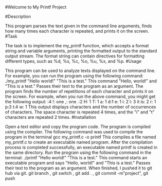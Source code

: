 #Welcome to My Printf Project

#Description

This program parses the text given in the command line arguments, finds how many times each character is repeated, and prints it on the screen.
#Task

The task is to implement the my_printf function, which accepts a format string and variable arguments, printing the formatted output to the standard output stream. The format string can contain directives for formatting different types, such as %d, %s, %c, %o, %u, %x, and %p.
#Usage

This program can be used to analyze texts displayed on the command line. For example, you can run the program using the following command: ./my_printf "Hello world!" "This is a test."
This command "Hello, world!" and "This is a test." Passes their text to the program as an argument.
The program finds the number of repetitions of each character and prints it on the screen. For example, when you run the above command, you might get the following output: :4 !: one ,: one .:2 H: 1 T: 1 a: 1 d:1 e: 1 i: 2 l: 3 it is: 2 r: 1 p:3 t:4 w: 1
This output displays characters and the number of occurrences of characters. The space character is repeated 4 times, and the "i" and "t" characters are repeated 2 times.
#Installation

Open a text editor and copy the program code.
The program is compiled using the compiler. The following command was used to compile the program in the terminal gcc my_printf.c -o printf
This compiles a file named my_printf.c to create an executable named program.
After the compilation process is completed successfully, an executable named printf is created in the same directory.
Run the program using the following command in the terminal: ./printf "Hello world!" "This is a test."
This command starts an executable program and says "Hello, world!" and "This is a test." Passes their text to the program as an argument.
When finished, I pushed it to git hub via git. git branch , git switch , git add . , git commit -m"project", git push
